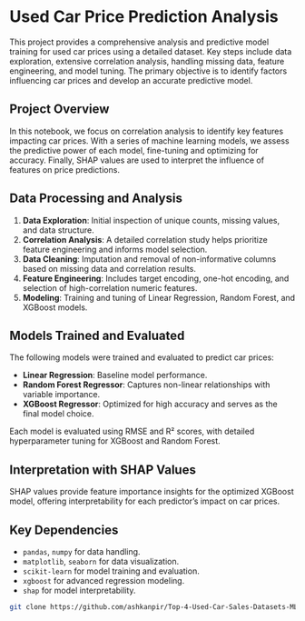 # Used Car Price Prediction Analysis

This project provides a comprehensive analysis and predictive model training for used car prices using a detailed dataset. Key steps include data exploration, extensive correlation analysis, handling missing data, feature engineering, and model tuning. The primary objective is to identify factors influencing car prices and develop an accurate predictive model.

## Project Overview

In this notebook, we focus on correlation analysis to identify key features impacting car prices. With a series of machine learning models, we assess the predictive power of each model, fine-tuning and optimizing for accuracy. Finally, SHAP values are used to interpret the influence of features on price predictions.

## Data Processing and Analysis

1. **Data Exploration**: Initial inspection of unique counts, missing values, and data structure.
2. **Correlation Analysis**: A detailed correlation study helps prioritize feature engineering and informs model selection.
3. **Data Cleaning**: Imputation and removal of non-informative columns based on missing data and correlation results.
4. **Feature Engineering**: Includes target encoding, one-hot encoding, and selection of high-correlation numeric features.
5. **Modeling**: Training and tuning of Linear Regression, Random Forest, and XGBoost models.

## Models Trained and Evaluated

The following models were trained and evaluated to predict car prices:

- **Linear Regression**: Baseline model performance.
- **Random Forest Regressor**: Captures non-linear relationships with variable importance.
- **XGBoost Regressor**: Optimized for high accuracy and serves as the final model choice.

Each model is evaluated using RMSE and R² scores, with detailed hyperparameter tuning for XGBoost and Random Forest.

## Interpretation with SHAP Values

SHAP values provide feature importance insights for the optimized XGBoost model, offering interpretability for each predictor’s impact on car prices.

## Key Dependencies

- `pandas`, `numpy` for data handling.
- `matplotlib`, `seaborn` for data visualization.
- `scikit-learn` for model training and evaluation.
- `xgboost` for advanced regression modeling.
- `shap` for model interpretability.



```bash
git clone https://github.com/ashkanpir/Top-4-Used-Car-Sales-Datasets-ML.git

